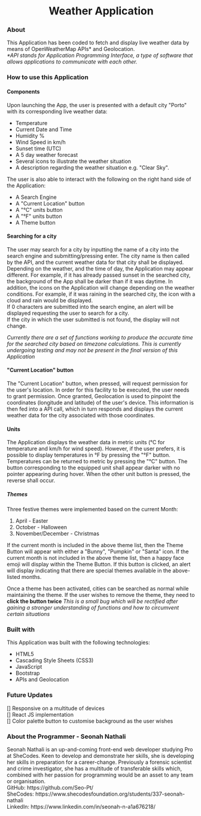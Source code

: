 <h1 align="center">Weather Application</h1>
<h3>About</h3>
<p>This Application has been coded to fetch and display live weather data by means of OpenWeatherMap APIs* and Geolocation.
<br>
 <em>*API stands for Application Programming Interface, a type of software that allows applications to communicate with each other.</em></p>
<h3 align="left">How to use this Application</h3>
<h4>Components</h4>
<p>Upon launching the App, the user is presented with a default city "Porto" with its corresponding live weather data:
 <ul>
  <li>
   Temperature
  </li>
  <li>
   Current Date and Time
  </li>
  <li>
   Humidity %
  </li>
  <li>
   Wind Speed in km/h
  </li>
  <li>
   Sunset time (UTC)
  </li>
  <li>
   A 5 day weather forecast
  </li>
  <li>
   Several icons to illustrate the weather situation
  </li>
  <li>
   A description regarding the weather situation e.g. "Clear Sky".
  </li>
  </ul>
  </p>
  The user is also able to interact with the following on the right hand side of the Application:
  <ul>
 <li>
 A Search Engine
 </li>
 <li>
 A "Current Location" button
 </li>
 <li>
  A "°C" units button
 </li>
 <li>
  A "°F" units button
 </li>
 <li>
  A Theme button
 </li>
 </ul>
 </p>
 <h4>Searching for a city</h4>
 <p>The user may search for a city by inputting the name of a city into the search engine and submitting/pressing enter. The city name is then called by the API, and the current weather data for that city shall be displayed. Depending on the weather, and the time of day, the Application may appear different. For example, if it has already passed sunset in the searched city, the background of the App shall be darker than if it was daytime. In addition, the icons on the Application will change depending on the weather conditions. For example, if it was raining in the searched city, the icon with a cloud and rain would be displayed.
<br>     
If 0 characters are submitted into the search engine, an alert will be displayed requesting the user to search for a city.
<br>
If the city in which the user submitted is not found, the display will not change.
</p>
<div> <em> Currently there are a set of functions working to produce the accurate time for the searched city based on timezone calculations. This is currently undergoing testing and may not be present in the final version of this Application </em> </div>
 
<h4>"Current Location" button</h4>
<p>The "Current Location" button, when pressed, will request permission for the user's location. In order for this facility to be executed, the user needs to grant permission. Once granted, Geolocation is used to pinpoint the coordinates (longitude and latitude) of the user's device. This information is then fed into a API call, which in turn responds and displays the current weather data for the city associated with those coordinates. 
 </p>

 <h4>Units</h4>
 <p>The Application displays the weather data in metric units (°C for temperature and km/h for wind speed). However, if the user prefers, it is possible to display temperatures in °F by pressing the "°F" button. Temperatures can be returned to metric by pressing the "°C" button. The button corresponding to the equipped unit shall appear darker with no pointer appearing during hover. When the other unit button is pressed, the reverse shall occur.</p>

<h5>Themes</h5>
Three festive themes were implemented based on the current Month:
<ol>
 <li>
  April - Easter
 </li>
 <li>
  October - Halloween
 </li>
 <li>
  November/December - Christmas
  </li>
   </ol>
If the current month is included in the above theme list, then the Theme Button will appear with either a "Bunny", "Pumpkin" or "Santa" icon.
If the current month is not included in the above theme list, then a happy face emoji will display within the Theme Button. If this button is clicked, an alert will display indicating that there are special themes available in the above-listed months.

Once a theme has been activated, cities can be searched as normal while maintaining the theme. If the user wishes to remove the theme, they need to <strong>click the button twice</strong> <em>This is a small bug which will be rectified after gaining a stronger understanding of functions and how to circumvent certain situations</em>
  <h3>Built with</h3>
<p>This Application was built with the following technologies:
 <ul>
  <li>
   HTML5
  </li>
  <li>
   Cascading Style Sheets (CSS3)
  </li>
  <li>
   JavaScript
  </li>
  <li>
   Bootstrap
  </li>
  <li>
   APIs and Geolocation
  </li>
  </ul>
  </p>
  
 <h3>Future Updates</h3>
<div>[] Responsive on a multitude of devices</div>
<div>[] React JS implementation</div>
<div>[] Color palette button to customise background as the user wishes</div>

<h3>About the Programmer - Seonah Nathali</h3>
<p>Seonah Nathali is an up-and-coming front-end web developer studying Pro at SheCodes. Keen to develop and demonstrate her skills, she is developing her skills in preparation for a career-change. Previously a forensic scientist and crime investigator, she has a multitude of transferable skills which, combined with her passion for programming would be an asset to any team or organisation.
 <br>
GitHub: https://github.com/Seo-Pt/
 <br>
SheCodes: https://www.shecodesfoundation.org/students/337-seonah-nathali
 <br>
LinkedIn: https://www.linkedin.com/in/seonah-n-a1a676218/
 </p>
